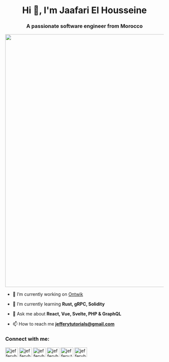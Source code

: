 <h1 align="center">Hi 👋, I'm Jaafari El Housseine</h1>
<h3 align="center">A passionate software engineer from Morocco</h3>

<center><img width=800 src="https://github-profile-trophy.vercel.app/?username=jefferyhus&theme=onedark&margin-w=20"/></center>

- 🔭 I’m currently working on [Ontwik](https://ontwik-dev.com/)

- 🌱 I’m currently learning **Rust, gRPC, Solidity**

- 💬 Ask me about **React, Vue, Svelte, PHP & GraphQL**

- 📫 How to reach me **jefferytutorials@gmail.com**

<p align="left">
<h3 align="left">Connect with me:</h3>
<a href="https://dev.to/jefferyhus" target="blank"><img align="center" src="https://cdn.jsdelivr.net/npm/simple-icons@3.0.1/icons/dev-dot-to.svg" alt="jefferyhus" height="30" width="40" /></a>
<a href="https://twitter.com/jefferyhus" target="blank"><img align="center" src="https://cdn.jsdelivr.net/npm/simple-icons@3.0.1/icons/twitter.svg" alt="jefferyhus" height="30" width="40" /></a>
<a href="https://linkedin.com/in/jefferyhus" target="blank"><img align="center" src="https://cdn.jsdelivr.net/npm/simple-icons@3.0.1/icons/linkedin.svg" alt="jefferyhus" height="30" width="40" /></a>
<a href="https://stackoverflow.com/users/2163270/jeffery-thagintoki" target="blank"><img align="center" src="https://cdn.jsdelivr.net/npm/simple-icons@3.0.1/icons/stackoverflow.svg" alt="jefferyhus" height="30" width="40" /></a>
<a href="https://fb.com/jeffery.thagintoki" target="blank"><img align="center" src="https://cdn.jsdelivr.net/npm/simple-icons@3.0.1/icons/facebook.svg" alt="jeffery.thagintoki" height="30" width="40" /></a>
<a href="https://www.leetcode.com/jefferyhus" target="blank"><img align="center" src="https://cdn.jsdelivr.net/npm/simple-icons@3.0.1/icons/leetcode.svg" alt="jefferyhus" height="30" width="40" /></a>
</p>
